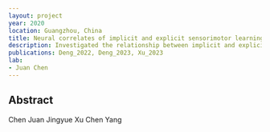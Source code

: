 ```yaml
---
layout: project
year: 2020
location: Guangzhou, China
title: Neural correlates of implicit and explicit sensorimotor learning
description: Investigated the relationship between implicit and explicit sensorimotor adaptation
publications: Deng_2022, Deng_2023, Xu_2023
lab: 
- Juan Chen
---
```

## Abstract
Chen Juan Jingyue Xu Chen Yang